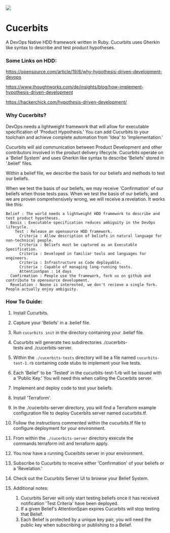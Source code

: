 <img src="https://media.giphy.com/media/3oEduQAsYcJKQH2XsI/giphy.gif" >

# Cucerbits

A DevOps Native HDD framework written in Ruby. Cucurbits uses Gherkin like syntax to describe and test product hypotheses.

### Some Links on HDD:

https://opensource.com/article/19/6/why-hypothesis-driven-development-devops

https://www.thoughtworks.com/de/insights/blog/how-implement-hypothesis-driven-development

https://hackerchick.com/hypothesis-driven-development/

### Why Cucerbits?

DevOps needs a lightweight framework that will allow for executable specification of 'Product Hypothesis.' You can add Cucurbits to your toolchain and achieve complete automation from 'Idea' to 'Implementation.'

Cucurbits will aid communication between Product Development and other contributors involved in the product delivery lifecycle.
Cucurbits operate on a 'Belief System' and uses Gherkin like syntax to describe 'Beliefs' stored in '.belief' files.

Within a belief file, we describe the basis for our beliefs and methods to test our beliefs. 

When we test the basis of our beliefs, we may receive 'Confirmation' of our beliefs when those tests pass. When we test the basis of our beliefs, and we are proven comprehensively wrong, we will receive a revelation. It works like this:

````
Belief : The world needs a lightweight HDD framework to describe and test product hypotheses.
  Basis : Executable specification reduces ambiguity in the DevOps lifecycle.
    Test : Release an opensource HDD framework.
      Criteria : Allow description of beliefs in natural language for non-technical people.
      Criteria : Beliefs must be captured as an Executable Specification.
      Criteria : Developed in familiar tools and languages for engineers.
      Criteria : Infrastructure as Code deployable.
      Criteria : Capable of managing long-running tests.
      AttentionSpan : 14 days
  Comfirmation : People use the framework, fork us on github and contribute to opensource development.
  Revelation : Noone is interested, we don't recieve a single fork. People actually enjoy ambiguity.
````

### How To Guide:

1. Install Cucurbits.

2. Capture your 'Beliefs' in a .belief file.

3. Run `cucurbits init` in the directory containing your .belief file.

4. Cucurbits will generate two subdirectories ./cucerbits-tests and ./cucerbits-server.

5. Within the `./cucerbits-tests` directory will be a file named `cucurbits-test-1.rb` containing code stubs to implement your live tests.

6. Each 'Belief' to be 'Tested' in the cucurbits-test-1.rb will be issued with a 'Public Key.' You will need this when calling the Cucerbits server.

7. Implement and deploy code to test your beliefs.

8. Install 'Terraform'.

9. In the ./cucerbits-server directory, you will find a Terraform example configuration file to deploy Cucerbits server named cucurbits.tf.

10. Follow the instructions commented within the cucurbits.tf file to configure deployment for your environment.

11. From within the `./cucerbits-server` directory execute the commands terraform init and terraform apply.

12. You now have a running Cucerbits server in your environment.

13. Subscribe to Cucurbits to receive either 'Confirmation' of your beliefs or a 'Revelation.'

14. Check out the Cucurbits Server UI to browse your Belief System.

15. Additional notes:
    1. Cucurbits Server will only start testing beliefs once it has received notification 'Test Criteria' have been deployed.
    2. If a given Belief's AttentionSpan expires Cucurbits will stop testing that Belief.
    3. Each Belief is protected by a unique key pair, you will need the public key when subscribing or publishing to a Belief.
    

